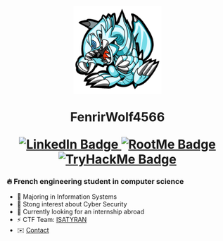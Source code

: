 <html>
<h1 align="center">
  <img src="src/dragon.png" width="200" height="200" />

  FenrirWolf4566

  <a href="www.linkedin.com/in/bdezordo">
    <img src="https://img.shields.io/badge/LinkedIn-blue?style=for-the-badge&logo=linkedin&logoColor=white" alt="LinkedIn Badge"/>
  </a>
    <a href="https://www.root-me.org/FenrirWolf4566">
    <img src="https://img.shields.io/badge/RootMe-white?style=for-the-badge&logo=rootme&logoColor=black" alt="RootMe Badge"/>
  </a>
  <a href="https://tryhackme.com/p/FenrirWolf4566">
    <img src="https://img.shields.io/badge/TryHackMe-red?style=for-the-badge&logo=tryhackme&logoColor=white" alt="TryHackMe Badge"/>
  </a>
</h1>

### 🔥 French engineering student in computer science
-  🌊 Majoring in Information Systems
-  🌱 Stong interest about Cyber Security
- 🔭 Currently looking for an internship abroad
- ⚡ CTF Team: [ISATYRAN](https://ctftime.org/team/202794)
- ✉️ [Contact](bdezordo@gmail.com)
